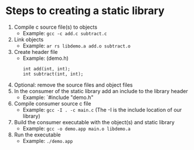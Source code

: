 # Steps to creating a static library

1. Compile c source file(s) to objects
    * Example: `gcc -c add.c subtract.c`
2. Link objects
    * Example: `ar rs libdemo.a add.o subtract.o`
3. Create header file 
    * Example: 
        (demo.h)
        ```
        int add(int, int);
        int subtract(int, int);
        ```
4. Optional: remove the source files and object files
5. In the consumer of the static library add an include to the library header
    * Example: `#include "demo.h"
6. Compile consumer source c file
    * Example: `gcc -I . -c main.c` (The -I is the include location of our library)
7. Build the consumer executable with the object(s) and static library
    * Example: `gcc -o demo.app main.o libdemo.a`
8. Run the executable
    * Example: `./demo.app`

